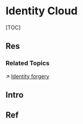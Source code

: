 # Identity Cloud

[TOC]



## Res
### Related Topics
↗ [Identity forgery](../../../../../../../🗺%20CS_Overview/This%20is%20X/😅%20This%20is%20Internet/Identity%20forgery.md)



## Intro


## Ref

